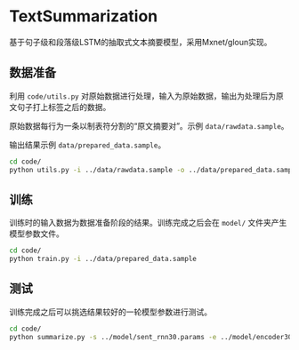# TextSummarization

基于句子级和段落级LSTM的抽取式文本摘要模型，采用Mxnet/gloun实现。

## 数据准备

利用 `code/utils.py` 对原始数据进行处理，输入为原始数据，输出为处理后为原文句子打上标签之后的数据。

原始数据每行为一条以制表符分割的“原文摘要对”。示例 `data/rawdata.sample`。

输出结果示例 `data/prepared_data.sample`。

```sh
cd code/
python utils.py -i ../data/rawdata.sample -o ../data/prepared_data.sample
```

## 训练

训练时的输入数据为数据准备阶段的结果。训练完成之后会在 `model/` 文件夹产生模型参数文件。

```sh
cd code/
python train.py -i ../data/prepared_data.sample
```

## 测试

训练完成之后可以挑选结果较好的一轮模型参数进行测试。

```sh
cd code/
python summarize.py -s ../model/sent_rnn30.params -e ../model/encoder30.params -t ../data/test_data.txt
```
